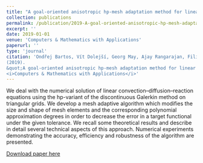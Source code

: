 ```yaml
---
title: "A goal-oriented anisotropic hp-mesh adaptation method for linear convection–diffusion–reaction problems"
collection: publications
permalink: /publication/2019-A-goal-oriented-anisotropic-hp-mesh-adaptation-method-for-linear-convection–diffusion–reaction-problems
excerpt: ''
date: 2019-01-01
venue: 'Computers & Mathematics with Applications'
paperurl: ''
type: 'journal'
citation: 'Ondřej Bartos, Vít Dolejší, Georg May, Ajay Rangarajan, Filip Roskovec.
(2019).
&quot;A goal-oriented anisotropic hp-mesh adaptation method for linear convection–diffusion–reaction problems.&quot;
<i>Computers & Mathematics with Applications</i>'
---
```

We deal with the numerical solution of linear convection–diffusion–reaction equations using the hp-variant of the discontinuous Galerkin method on triangular grids. We develop a mesh adaptive algorithm which modifies the size and shape of mesh elements and the corresponding polynomial approximation degrees in order to decrease the error in a target functional under the given tolerance. We recall some theoretical results and describe in detail several technical aspects of this approach. Numerical experiments demonstrating the accuracy, efficiency and robustness of the algorithm are presented.

[Download paper here](https://www.sciencedirect.com/science/article/pii/S0898122119301774)

